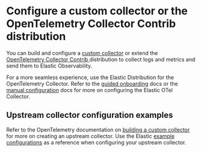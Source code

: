 # Configure a custom collector or the OpenTelemetry Collector Contrib distribution

You can build and configure a [custom collector](https://opentelemetry.io/docs/collector/custom-collector/) or extend the [OpenTelemetry Collector Contrib ](https://github.com/open-telemetry/opentelemetry-collector-contrib) distribution to collect logs and metrics and send them to Elastic Observability.

For a more seamless experience, use the Elastic Distribution for the OpenTelemetry Collector.
Refer to the [guided onboarding](guided-onboarding.md) docs or the [manual configuration](manual-configuration.md) docs for more on configuring the Elastic OTel Collector.

## Upstream collector configuration examples
Refer to the OpenTelemetry documentation on [building a custom collector](https://opentelemetry.io/docs/collector/custom-collector/) for more on creating an upstream collector.
Use the Elastic [example configurations](https://github.com/elastic/elastic-agent/tree/main/internal/pkg/otel/samples) as a reference when configuring your upstream collector.